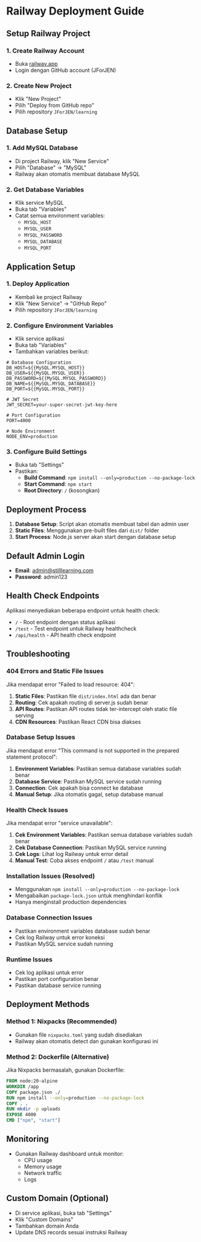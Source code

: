 # Railway Deployment Guide

## Setup Railway Project

### 1. Create Railway Account
- Buka [railway.app](https://railway.app)
- Login dengan GitHub account (JForJEN)

### 2. Create New Project
- Klik "New Project"
- Pilih "Deploy from GitHub repo"
- Pilih repository `JForJEN/learning`

## Database Setup

### 1. Add MySQL Database
- Di project Railway, klik "New Service"
- Pilih "Database" → "MySQL"
- Railway akan otomatis membuat database MySQL

### 2. Get Database Variables
- Klik service MySQL
- Buka tab "Variables"
- Catat semua environment variables:
  - `MYSQL_HOST`
  - `MYSQL_USER`
  - `MYSQL_PASSWORD`
  - `MYSQL_DATABASE`
  - `MYSQL_PORT`

## Application Setup

### 1. Deploy Application
- Kembali ke project Railway
- Klik "New Service" → "GitHub Repo"
- Pilih repository `JForJEN/learning`

### 2. Configure Environment Variables
- Klik service aplikasi
- Buka tab "Variables"
- Tambahkan variables berikut:

```env
# Database Configuration
DB_HOST=${{MySQL.MYSQL_HOST}}
DB_USER=${{MySQL.MYSQL_USER}}
DB_PASSWORD=${{MySQL.MYSQL_PASSWORD}}
DB_NAME=${{MySQL.MYSQL_DATABASE}}
DB_PORT=${{MySQL.MYSQL_PORT}}

# JWT Secret
JWT_SECRET=your-super-secret-jwt-key-here

# Port Configuration
PORT=4000

# Node Environment
NODE_ENV=production
```

### 3. Configure Build Settings
- Buka tab "Settings"
- Pastikan:
  - **Build Command**: `npm install --only=production --no-package-lock`
  - **Start Command**: `npm start`
  - **Root Directory**: `/` (kosongkan)

## Deployment Process

1. **Database Setup**: Script akan otomatis membuat tabel dan admin user
2. **Static Files**: Menggunakan pre-built files dari `dist/` folder
3. **Start Process**: Node.js server akan start dengan database setup

## Default Admin Login

- **Email**: admin@stilllearning.com
- **Password**: admin123

## Health Check Endpoints

Aplikasi menyediakan beberapa endpoint untuk health check:
- `/` - Root endpoint dengan status aplikasi
- `/test` - Test endpoint untuk Railway healthcheck
- `/api/health` - API health check endpoint

## Troubleshooting

### 404 Errors and Static File Issues
Jika mendapat error "Failed to load resource: 404":
1. **Static Files**: Pastikan file `dist/index.html` ada dan benar
2. **Routing**: Cek apakah routing di server.js sudah benar
3. **API Routes**: Pastikan API routes tidak ter-intercept oleh static file serving
4. **CDN Resources**: Pastikan React CDN bisa diakses

### Database Setup Issues
Jika mendapat error "This command is not supported in the prepared statement protocol":
1. **Environment Variables**: Pastikan semua database variables sudah benar
2. **Database Service**: Pastikan MySQL service sudah running
3. **Connection**: Cek apakah bisa connect ke database
4. **Manual Setup**: Jika otomatis gagal, setup database manual

### Health Check Issues
Jika mendapat error "service unavailable":
1. **Cek Environment Variables**: Pastikan semua database variables sudah benar
2. **Cek Database Connection**: Pastikan MySQL service running
3. **Cek Logs**: Lihat log Railway untuk error detail
4. **Manual Test**: Coba akses endpoint `/` atau `/test` manual

### Installation Issues (Resolved)
- Menggunakan `npm install --only=production --no-package-lock`
- Mengabaikan `package-lock.json` untuk menghindari konflik
- Hanya menginstall production dependencies

### Database Connection Issues
- Pastikan environment variables database sudah benar
- Cek log Railway untuk error koneksi
- Pastikan MySQL service sudah running

### Runtime Issues
- Cek log aplikasi untuk error
- Pastikan port configuration benar
- Pastikan database service running

## Deployment Methods

### Method 1: Nixpacks (Recommended)
- Gunakan file `nixpacks.toml` yang sudah disediakan
- Railway akan otomatis detect dan gunakan konfigurasi ini

### Method 2: Dockerfile (Alternative)
Jika Nixpacks bermasalah, gunakan Dockerfile:
```dockerfile
FROM node:20-alpine
WORKDIR /app
COPY package.json ./
RUN npm install --only=production --no-package-lock
COPY . .
RUN mkdir -p uploads
EXPOSE 4000
CMD ["npm", "start"]
```

## Monitoring

- Gunakan Railway dashboard untuk monitor:
  - CPU usage
  - Memory usage
  - Network traffic
  - Logs

## Custom Domain (Optional)

- Di service aplikasi, buka tab "Settings"
- Klik "Custom Domains"
- Tambahkan domain Anda
- Update DNS records sesuai instruksi Railway 